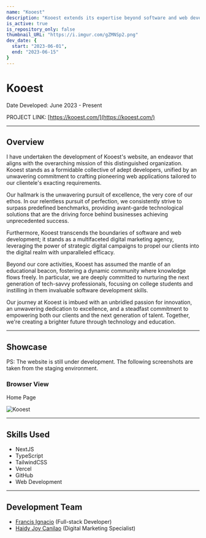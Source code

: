 ```yaml
---
name: "Kooest"
description: "Kooest extends its expertise beyond software and web development, positioning itself as a dynamic digital marketing agency."
is_active: true
is_repository_only: false
thumbnail_URL: "https://i.imgur.com/gZMNSp2.png"
dev_date: {
  start: "2023-06-01",
  end: "2023-06-15"
}
---
```


# Kooest

Date Developed: June 2023 - Present

PROJECT LINK: [https://kooest.com/](https://kooest.com/)

---

## Overview

I have undertaken the development of Kooest's website, an endeavor that aligns with the overarching mission of this distinguished organization. Kooest stands as a formidable collective of adept developers, unified by an unwavering commitment to crafting pioneering web applications tailored to our clientele's exacting requirements.

Our hallmark is the unwavering pursuit of excellence, the very core of our ethos. In our relentless pursuit of perfection, we consistently strive to surpass predefined benchmarks, providing avant-garde technological solutions that are the driving force behind businesses achieving unprecedented success.

Furthermore, Kooest transcends the boundaries of software and web development; it stands as a multifaceted digital marketing agency, leveraging the power of strategic digital campaigns to propel our clients into the digital realm with unparalleled efficacy.

Beyond our core activities, Kooest has assumed the mantle of an educational beacon, fostering a dynamic community where knowledge flows freely. In particular, we are deeply committed to nurturing the next generation of tech-savvy professionals, focusing on college students and instilling in them invaluable software development skills.

Our journey at Kooest is imbued with an unbridled passion for innovation, an unwavering dedication to excellence, and a steadfast commitment to empowering both our clients and the next generation of talent. Together, we're creating a brighter future through technology and education.

---

## Showcase

PS: The website is still under development. The following screenshots are taken from the staging environment.

### Browser View

Home Page

![Kooest](https://i.imgur.com/gZMNSp2.png)

---

## Skills Used

- NextJS
- TypeScript
- TailwindCSS
- Vercel
- GitHub
- Web Development

---

## Development Team

- [Francis Ignacio](https://www.linkedin.com/in/noeyislearning/) (Full-stack Developer)
- [Haidy Joy Canilao](https://www.linkedin.com/in/haidy-joy-canilao/) (Digital Marketing Specialist)
